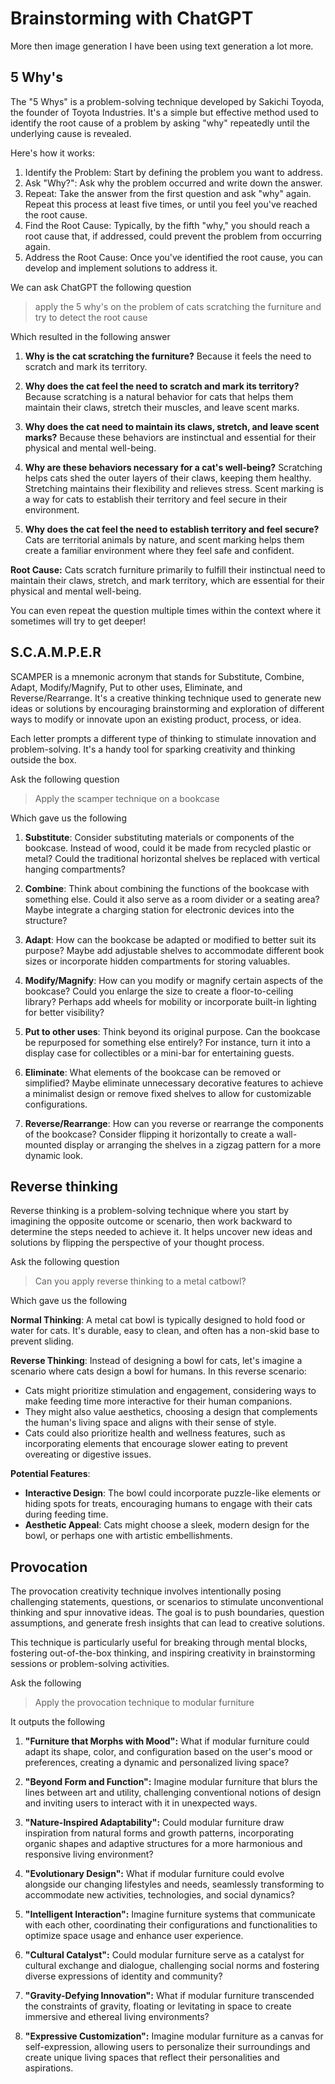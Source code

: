 # Brainstorming with ChatGPT 

More then image generation I have been using text generation a lot more. 


## 5 Why's

The "5 Whys" is a problem-solving technique developed by Sakichi Toyoda, the founder of Toyota Industries. It's a simple but effective method used to identify the root cause of a problem by asking "why" repeatedly until the underlying cause is revealed.

Here's how it works:

1) Identify the Problem: Start by defining the problem you want to address.
2) Ask "Why?": Ask why the problem occurred and write down the answer.
3) Repeat: Take the answer from the first question and ask "why" again. Repeat this process at least five times, or until you feel you've reached the root cause.
4) Find the Root Cause: Typically, by the fifth "why," you should reach a root cause that, if addressed, could prevent the problem from occurring again.
 5) Address the Root Cause: Once you've identified the root cause, you can develop and implement solutions to address it.

 We can ask ChatGPT the following question

 > apply the 5 why's on the problem of cats scratching the furniture and try to detect the root cause


Which resulted in the following answer

1. **Why is the cat scratching the furniture?**
Because it feels the need to scratch and mark its territory.

2. **Why does the cat feel the need to scratch and mark its territory?**
Because scratching is a natural behavior for cats that helps them maintain their claws, stretch their muscles, and leave scent marks.

3. **Why does the cat need to maintain its claws, stretch, and leave scent marks?**
Because these behaviors are instinctual and essential for their physical and mental well-being.

4. **Why are these behaviors necessary for a cat's well-being?**
Scratching helps cats shed the outer layers of their claws, keeping them healthy. Stretching maintains their flexibility and relieves stress. Scent marking is a way for cats to establish their territory and feel secure in their environment.

5. **Why does the cat feel the need to establish territory and feel secure?**
Cats are territorial animals by nature, and scent marking helps them create a familiar environment where they feel safe and confident.

**Root Cause:**
Cats scratch furniture primarily to fulfill their instinctual need to maintain their claws, stretch, and mark territory, which are essential for their physical and mental well-being.

You can even repeat the question multiple times within the context where it sometimes will try to get deeper!

## S.C.A.M.P.E.R

SCAMPER is a mnemonic acronym that stands for Substitute, Combine, Adapt, Modify/Magnify, Put to other uses, Eliminate, and Reverse/Rearrange. It's a creative thinking technique used to generate new ideas or solutions by encouraging brainstorming and exploration of different ways to modify or innovate upon an existing product, process, or idea. 

Each letter prompts a different type of thinking to stimulate innovation and problem-solving. It's a handy tool for sparking creativity and thinking outside the box.

Ask the following question

> Apply the scamper technique on a bookcase

Which gave us the following

1. **Substitute**: Consider substituting materials or components of the bookcase. Instead of wood, could it be made from recycled plastic or metal? Could the traditional horizontal shelves be replaced with vertical hanging compartments?

2. **Combine**: Think about combining the functions of the bookcase with something else. Could it also serve as a room divider or a seating area? Maybe integrate a charging station for electronic devices into the structure?

3. **Adapt**: How can the bookcase be adapted or modified to better suit its purpose? Maybe add adjustable shelves to accommodate different book sizes or incorporate hidden compartments for storing valuables.

4. **Modify/Magnify**: How can you modify or magnify certain aspects of the bookcase? Could you enlarge the size to create a floor-to-ceiling library? Perhaps add wheels for mobility or incorporate built-in lighting for better visibility?

5. **Put to other uses**: Think beyond its original purpose. Can the bookcase be repurposed for something else entirely? For instance, turn it into a display case for collectibles or a mini-bar for entertaining guests.

6. **Eliminate**: What elements of the bookcase can be removed or simplified? Maybe eliminate unnecessary decorative features to achieve a minimalist design or remove fixed shelves to allow for customizable configurations.

7. **Reverse/Rearrange**: How can you reverse or rearrange the components of the bookcase? Consider flipping it horizontally to create a wall-mounted display or arranging the shelves in a zigzag pattern for a more dynamic look.

## Reverse thinking


Reverse thinking is a problem-solving technique where you start by imagining the opposite outcome or scenario, then work backward to determine the steps needed to achieve it. It helps uncover new ideas and solutions by flipping the perspective of your thought process.

Ask the following question

> Can you apply reverse thinking to a metal catbowl?

Which gave us the following

**Normal Thinking**:
A metal cat bowl is typically designed to hold food or water for cats. It's durable, easy to clean, and often has a non-skid base to prevent sliding.

**Reverse Thinking**:
Instead of designing a bowl for cats, let's imagine a scenario where cats design a bowl for humans. In this reverse scenario:

- Cats might prioritize stimulation and engagement, considering ways to make feeding time more interactive for their human companions.
- They might also value aesthetics, choosing a design that complements the human's living space and aligns with their sense of style.
- Cats could also prioritize health and wellness features, such as incorporating elements that encourage slower eating to prevent overeating or digestive issues.

**Potential Features**:
- **Interactive Design**: The bowl could incorporate puzzle-like elements or hiding spots for treats, encouraging humans to engage with their cats during feeding time.
- **Aesthetic Appeal**: Cats might choose a sleek, modern design for the bowl, or perhaps one with artistic embellishments.

## Provocation


The provocation creativity technique involves intentionally posing challenging statements, questions, or scenarios to stimulate unconventional thinking and spur innovative ideas. The goal is to push boundaries, question assumptions, and generate fresh insights that can lead to creative solutions. 

This technique is particularly useful for breaking through mental blocks, fostering out-of-the-box thinking, and inspiring creativity in brainstorming sessions or problem-solving activities.

Ask the following

> Apply the provocation technique to modular furniture

It outputs the following

1. **"Furniture that Morphs with Mood":** What if modular furniture could adapt its shape, color, and configuration based on the user's mood or preferences, creating a dynamic and personalized living space?

2. **"Beyond Form and Function":** Imagine modular furniture that blurs the lines between art and utility, challenging conventional notions of design and inviting users to interact with it in unexpected ways.

3. **"Nature-Inspired Adaptability":** Could modular furniture draw inspiration from natural forms and growth patterns, incorporating organic shapes and adaptive structures for a more harmonious and responsive living environment?

4. **"Evolutionary Design":** What if modular furniture could evolve alongside our changing lifestyles and needs, seamlessly transforming to accommodate new activities, technologies, and social dynamics?

5. **"Intelligent Interaction":** Imagine furniture systems that communicate with each other, coordinating their configurations and functionalities to optimize space usage and enhance user experience.

6. **"Cultural Catalyst":** Could modular furniture serve as a catalyst for cultural exchange and dialogue, challenging social norms and fostering diverse expressions of identity and community?

7. **"Gravity-Defying Innovation":** What if modular furniture transcended the constraints of gravity, floating or levitating in space to create immersive and ethereal living environments?

8. **"Expressive Customization":** Imagine modular furniture as a canvas for self-expression, allowing users to personalize their surroundings and create unique living spaces that reflect their personalities and aspirations.

